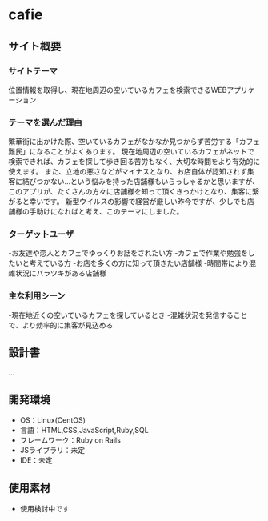# cafie

## サイト概要
### サイトテーマ
位置情報を取得し、現在地周辺の空いているカフェを検索できるWEBアプリケーション

### テーマを選んだ理由
繁華街に出かけた際、空いているカフェがなかなか見つからず苦労する「カフェ難民」になることがよくあります。
現在地周辺の空いているカフェがネットで検索できれば、カフェを探して歩き回る苦労もなく、大切な時間をより有効的に使えます。
また、立地の悪さなどがマイナスとなり、お店自体が認知されず集客に結びつかない…という悩みを持った店舗様もいらっしゃるかと思いますが、このアプリが、たくさんの方々に店舗様を知って頂くきっかけとなり、集客に繋がると幸いです。
新型ウイルスの影響で経営が厳しい昨今ですが、少しでも店舗様の手助けになればと考え、このテーマにしました。

### ターゲットユーザ
-お友達や恋人とカフェでゆっくりお話をされたい方
-カフェで作業や勉強をしたいと考えている方
-お店を多くの方に知って頂きたい店舗様
-時間帯により混雑状況にバラツキがある店舗様

### 主な利用シーン
-現在地近くの空いているカフェを探しているとき
-混雑状況を発信することで、より効率的に集客が見込める

## 設計書
...

## 開発環境
- OS：Linux(CentOS)
- 言語：HTML,CSS,JavaScript,Ruby,SQL
- フレームワーク：Ruby on Rails
- JSライブラリ：未定
- IDE：未定

## 使用素材
- 使用検討中です